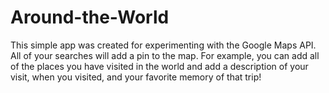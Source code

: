 # Around-the-World

This simple app was created for experimenting with the Google Maps API. All of your searches will add a pin to the map. For example, you can add all of the places you have visited in the world and add a description of your visit, when you visited, and your favorite memory of that trip!